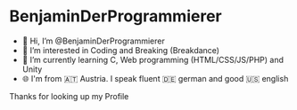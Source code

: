 # BenjaminDerProgrammierer

- 👋 Hi, I’m @BenjaminDerProgrammierer
- 👀 I’m interested in Coding and Breaking (Breakdance)
- 🌱 I’m currently learning C, Web programming (HTML/CSS/JS/PHP) and Unity
- 🌐 I'm from 🇦🇹 Austria. I speak fluent 🇩🇪 german and good 🇺🇸 english

Thanks for looking up my Profile

<!---
BenjaminDerProgrammierer/BenjaminDerProgrammierer is a ✨ special ✨ repository because its `README.md` (this file) appears on your GitHub profile.
You can click the Preview link to take a look at your changes.
--->
